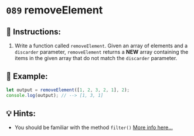 # `089` removeElement

## 📝 Instructions:

1. Write a function called `removeElement`. Given an array of elements and a `discarder` parameter, `removeElement` returns a **NEW** array containing the items in the given array that do not match the `discarder` parameter.

## 📎 Example:

```js
let output = removeElement([1, 2, 3, 2, 1], 2);
console.log(output); // --> [1, 3, 1]
```

## 💡 Hints:

+ You should be familiar with the method `filter()` [More info here...](https://developer.mozilla.org/en/docs/Web/JavaScript/Reference/Global_Objects/Array/filter)
